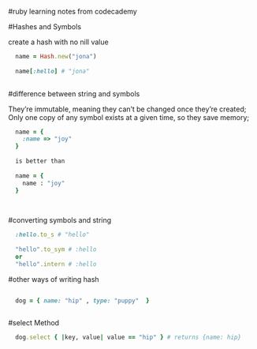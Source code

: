 #ruby learning notes from codecademy

#Hashes and Symbols

create a hash with no nill value

```ruby
  name = Hash.new("jona")
  
  name[:hello] # "jona"
  
```

#difference between string and symbols 

They’re immutable, meaning they can’t be changed once they’re created;
Only one copy of any symbol exists at a given time, so they save memory;

```ruby
  name = {
    :name => "joy"
  }
  
  is better than 
  
  name = {
    name : "joy"
  }
  
  
```

#converting symbols and string 

```ruby
  :hello.to_s # "hello"
  
  "hello".to_sym # :hello 
  or 
  "hello".intern # :hello

```

#other ways of writing hash

```ruby

  dog = { name: "hip" , type: "puppy"  }
  
```

#select Method 

```ruby
  dog.select { |key, value| value == "hip" } # returns {name: hip}
  
  
```
